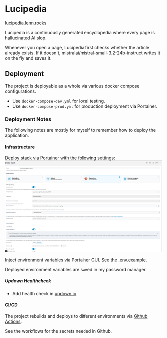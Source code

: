 # Lucipedia

[lucipedia.lenn.rocks](https://lucipedia.lenn.rocks)

Lucipedia is a continuously generated encyclopedia where every page is hallucinated AI slop.

Whenever you open a page, Lucipedia first checks whether the article already exists. If it doesn't, mistralai/mistral-small-3.2-24b-instruct writes it on the fly and saves it.

## Deployment

The project is deployable as a whole via various docker compose configurations.

- Use `docker-compose-dev.yml` for local testing.
- Use `docker-compose-prod.yml` for production deployment via Portainer.

### Deployment Notes

The following notes are mostly for myself to remember how to deploy the application.

#### Infrastructure

Deploy stack via Portainer with the following settings:
![Portainer deployment stack settings](assets/portainer_stack_settings.png)

Inject environment variables via Portainer GUI. See the [.env.example](.env.example).

Deployed environment variables are saved in my password manager.

##### Updown Healthcheck

- Add health check in [updown.io](https://updown.io/)


#### CI/CD

The project rebuilds and deploys to different environments via [Github Actions](.github/workflows/rebuild-prod-environment.yml).

See the workflows for the secrets needed in Github.
